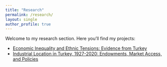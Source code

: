 ```yaml
---
title: "Research"
permalink: /research/
layout: single
author_profile: true
---
```

Welcome to my research section. Here you’ll find my projects:
- [Economic Inequality and Ethnic Tensions: Evidence from Turkey](/research/ethnic-tensions/)
- [Industrial Location in Turkey, 1927-2020: Endowments, Market Access, and Policies](/research/industrial-location/)

